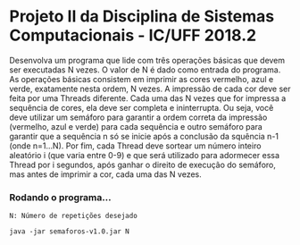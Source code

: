 # Projeto II da Disciplina de Sistemas Computacionais - IC/UFF 2018.2

Desenvolva um programa que lide com três operações básicas que devem ser executadas N vezes.
O valor de N é dado como entrada do programa. As operações básicas consistem em imprimir as
cores vermelho, azul e verde, exatamente nesta ordem, N vezes. A impressão de cada cor deve ser
feita por uma Threads diferente. Cada uma das N vezes que for impressa a sequência de cores, ela
deve ser completa e ininterrupta. Ou seja, você deve utilizar um semáforo para garantir a ordem
correta da impressão (vermelho, azul e verde) para cada sequência e outro semáforo para garantir
que a sequência n só se inicie após a conclusão da squência n-1 (onde n=1...N). Por fim, cada
Thread deve sortear um número inteiro aleatório i (que varia entre 0-9) e que será utilizado para
adormecer essa Thread por i segundos, após ganhar o direito de execução do semáforo, mas antes
de imprimir a cor, cada uma das N vezes.

### Rodando o programa...

`N: Número de repetições desejado`

`java -jar semaforos-v1.0.jar N`